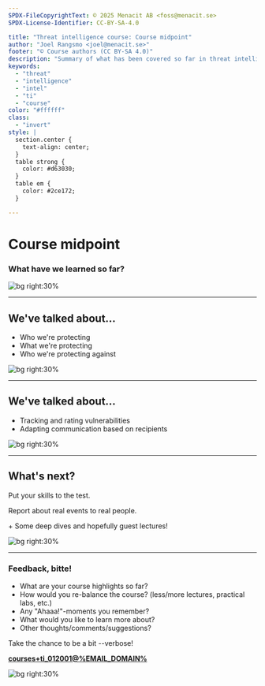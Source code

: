 ```yaml
---
SPDX-FileCopyrightText: © 2025 Menacit AB <foss@menacit.se>
SPDX-License-Identifier: CC-BY-SA-4.0

title: "Threat intelligence course: Course midpoint"
author: "Joel Rangsmo <joel@menacit.se>"
footer: "© Course authors (CC BY-SA 4.0)"
description: "Summary of what has been covered so far in threat intelligence course"
keywords:
  - "threat"
  - "intelligence"
  - "intel"
  - "ti"
  - "course"
color: "#ffffff"
class:
  - "invert"
style: |
  section.center {
    text-align: center;
  }
  table strong {
    color: #d63030;
  }
  table em {
    color: #2ce172;
  }

---
```

<!-- _footer: "%ATTRIBUTION_PREFIX% Brendan J (CC BY 2.0)" -->
# Course midpoint
### What have we learned so far?

![bg right:30%](images/20-red_plants.jpg)

---
<!-- _footer: "%ATTRIBUTION_PREFIX% Brendan J (CC BY 2.0)" -->
## We've talked about...
- Who we're protecting
- What we're protecting
- Who we're protecting against

![bg right:30%](images/20-red_plants.jpg)

---
<!-- _footer: "%ATTRIBUTION_PREFIX% Brendan J (CC BY 2.0)" -->
## We've talked about...
- Tracking and rating vulnerabilities
- Adapting communication based on recipients

![bg right:30%](images/20-red_plants.jpg)

---
<!-- _footer: "%ATTRIBUTION_PREFIX% Eric Friedebach (CC BY 2.0)" -->
## What's next?
Put your skills to the test.  

Report about real events to real people.  

\+ Some deep dives and hopefully guest lectures!

![bg right:30%](images/20-submarine_control_panel_lights.jpg)

---
<!-- _footer: "%ATTRIBUTION_PREFIX% Der Keks (CC BY-SA 4.0)" -->
### Feedback, bitte!
- What are your course highlights so far?
- How would you re-balance the course? (less/more lectures, practical labs, etc.)
- Any "Ahaaa!"-moments you remember?
- What would you like to learn more about?
- Other thoughts/comments/suggestions?
  
Take the chance to be a bit --verbose!  
  
**[courses+ti_012001@%EMAIL_DOMAIN%](mailto:courses+ti_012001@%EMAIL_DOMAIN%)**

![bg right:30%](images/20-air_balloon_burner.jpg)
